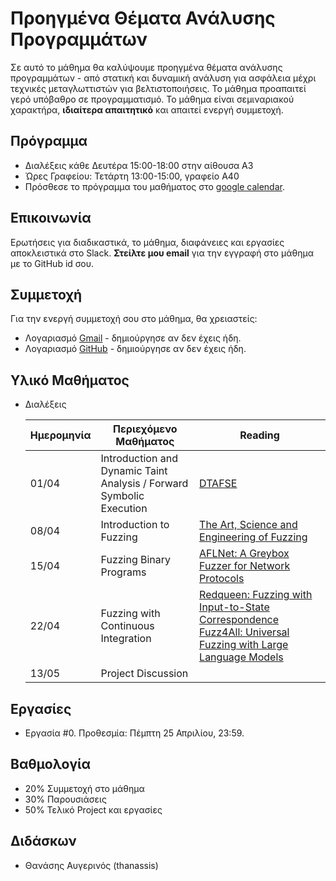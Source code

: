 #  Προηγμένα Θέματα Ανάλυσης Προγραμμάτων

Σε αυτό το μάθημα θα καλύψουμε προηγμένα θέματα ανάλυσης προγραμμάτων - από στατική και δυναμική ανάλυση για ασφάλεια μέχρι τεχνικές μεταγλωττιστών για βελτιστοποιήσεις. Το μάθημα προαπαιτεί γερό υπόβαθρο σε προγραμματισμό. Το μάθημα είναι σεμιναριακού χαρακτήρα, **ιδιαίτερα απαιτητικό** και απαιτεί ενεργή συμμετοχή.

## Πρόγραμμα

* Διαλέξεις κάθε Δευτέρα 15:00-18:00 στην αίθουσα Α3
* Ώρες Γραφείου: Τετάρτη 13:00-15:00, γραφείο Α40
* Πρόσθεσε το πρόγραμμα του μαθήματος στο [google calendar](https://calendar.google.com/calendar/u/3?cid=Y180NTM5NmUxNzI0ZGRiM2E3YzY1YmFhMjExYWJmOTQ0MTllOTQwOTAwZGYxZmMwZmI2MmY3MmUyNGY0YTZlYjQ1QGdyb3VwLmNhbGVuZGFyLmdvb2dsZS5jb20).

## Επικοινωνία

Ερωτήσεις για διαδικαστικά, το μάθημα, διαφάνειες και εργασίες αποκλειστικά στο Slack. **Στείλτε μου email** για την εγγραφή στο μάθημα με το GitHub id σου.

## Συμμετοχή

Για την ενεργή συμμετοχή σου στο μάθημα, θα χρειαστείς:

* Λογαριασμό [Gmail](https://accounts.google.com/SignUp) - δημιούργησε αν δεν έχεις ήδη.
* Λογαριασμό [GitHub](https://github.com/join) - δημιούργησε αν δεν έχεις ήδη. 

## Υλικό Μαθήματος

* Διαλέξεις

    | Ημερομηνία | Περιεχόμενο Μαθήματος | Reading |
    | --- | --- | --- |
    | 01/04 | Introduction and Dynamic Taint Analysis / Forward Symbolic Execution | [DTAFSE](https://users.ece.cmu.edu/~aavgerin/papers/Oakland10.pdf) |
    | 08/04 | Introduction to Fuzzing | [The Art, Science and Engineering of Fuzzing](https://arxiv.org/pdf/1812.00140.pdf) |
    | 15/04 | Fuzzing Binary Programs | [AFLNet: A Greybox Fuzzer for Network Protocols](https://ieeexplore.ieee.org/document/9159093) |
    | 22/04 | Fuzzing with Continuous Integration | [Redqueen: Fuzzing with Input-to-State Correspondence](https://www.ndss-symposium.org/wp-content/uploads/2019/02/ndss2019_04A-2_Aschermann_paper.pdf) [Fuzz4All: Universal Fuzzing with Large Language Models](https://arxiv.org/abs/2308.04748) |
    | 13/05 | Project Discussion |  |

## Εργασίες

* Εργασία #0. Προθεσμία: Πέμπτη 25 Απριλίου, 23:59.

## Βαθμολογία

* 20% Συμμετοχή στο μάθημα
* 30% Παρουσιάσεις
* 50% Τελικό Project και εργασίες

## Διδάσκων

* Θανάσης Αυγερινός (thanassis)
